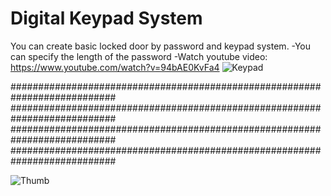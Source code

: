 # Digital Keypad System
 You can create basic locked door by password and keypad system.
 -You can specify the length of the password
 -Watch youtube video: https://www.youtube.com/watch?v=94bAE0KvFa4
 ![Keypad](https://raw.githubusercontent.com/tyaxnon/digital-keypad-system/master/prop.PNG?token=AF23FE2TTLEKE5V2AFCW4QS5NG5V4)
 
 ###########################################################################
 ###########################################################################
 ###########################################################################
 ###########################################################################
 
 ![Thumb](https://raw.githubusercontent.com/tyaxnon/digital-keypad-system/master/keypadthumb.jpg?token=AF23FEYH43JSG5VJJKPCUR25NG5WW)
